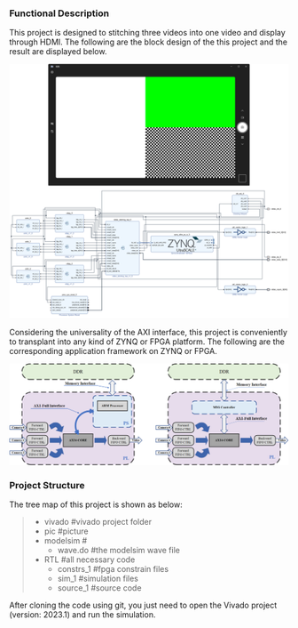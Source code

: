 ### Functional Description

This project is designed to stitching three videos into one video and display through HDMI.  The following are the block design of the this project and the result are displayed below.

![stitching](pic/stitching.png)

Considering the universality of the AXI interface, this project is conveniently to transplant  into any kind of ZYNQ or FPGA platform. The following are the corresponding application framework on ZYNQ or FPGA. 

![structure](pic/structure.png)

### Project Structure

The tree map of this project is shown as below:

> - vivado #vivado project folder
> - pic #picture
> - modelsim #
>   - wave.do #the modelsim wave file
> - RTL #all necessary code
>   - constrs_1 #fpga constrain files
>   - sim_1 #simulation files
>   - source_1 #source code

After cloning the code using git, you just need to open the Vivado project (version: 2023.1) and run the simulation.
